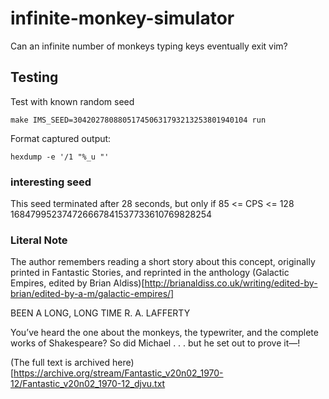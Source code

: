 # infinite-monkey-simulator
Can an infinite number of monkeys typing keys eventually exit vim?


Testing
-------

Test with known random seed
```
make IMS_SEED=304202780880517450631793213253801940104 run
```

Format captured output: 
```
hexdump -e '/1 "%_u "'
```

### interesting seed
This seed terminated after 28 seconds, but only if 85 <= CPS <= 128
168479952374726667841537733610769828254


### Literal Note

The author remembers reading a short story about this concept, originally printed in Fantastic Stories, and reprinted in the 
anthology (Galactic Empires, edited by Brian Aldiss)[http://brianaldiss.co.uk/writing/edited-by-brian/edited-by-a-m/galactic-empires/]

BEEN A LONG, LONG TIME
R. A. LAFFERTY 

You’ve heard the one about the monkeys, the typewriter, and 
the complete works of Shakespeare? So did Michael . . . but he 
set out to prove it—! 

(The full text is archived here)[https://archive.org/stream/Fantastic_v20n02_1970-12/Fantastic_v20n02_1970-12_djvu.txt




